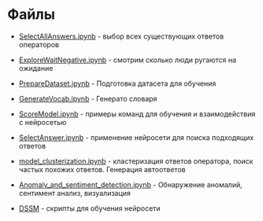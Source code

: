 # Файлы

* [SelectAllAnswers.ipynb](SelectAllAnswers.ipynb) - выбор всех существующих ответов операторов
* [ExploreWaitNegative.ipynb](ExploreWaitNegative.ipynb) - смотрим сколько люди ругаются на ожидание
* [PrepareDataset.ipynb](PrepareDataset.ipynb) - Подготовка датасета для обучения
* [GenerateVocab.ipynb](GenerateVocab.ipynb) - Генерато словаря
* [ScoreModel.ipynb](ScoreModel.ipynb) - примеры команд для обучения и взаимодействия с нейросетью
* [SelectAnswer.ipynb](SelectAnswer.ipynb) - применение нейросети для поиска подходящих ответов
* [model_clusterization.ipynb](model_clusterization.ipynb) - кластеризация ответов оператора, поиск частых похожих ответов. Генерация автоответов
* [Anomaly_and_sentiment_detection.ipynb](Anomaly_and_sentiment_detection.ipynb) - Обнаружение аномалий, cентимент анализ, визуализация


* [DSSM](DSSM) - скрипты для обучения нейросети 
